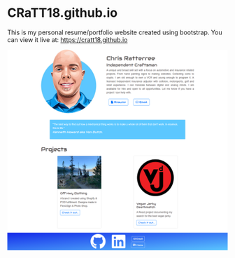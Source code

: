 # CRaTT18.github.io
This is my personal resume/portfolio website created using bootstrap.
You can view it live at: https://cratt18.github.io


![Screenshot of webpage](/img/screencapture-cratt18-github-io-2021-02-24-10_45_18.png)
